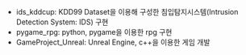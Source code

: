 - ids_kddcup: KDD99 Dataset을 이용해 구성한 침입탐지시스템(Intrusion Detection System: IDS) 구현
- pygame_rpg: python, pygame을 이용한 rpg 구현
- GameProject_Unreal: Unreal Engine, c++을 이용한 게임 개발
